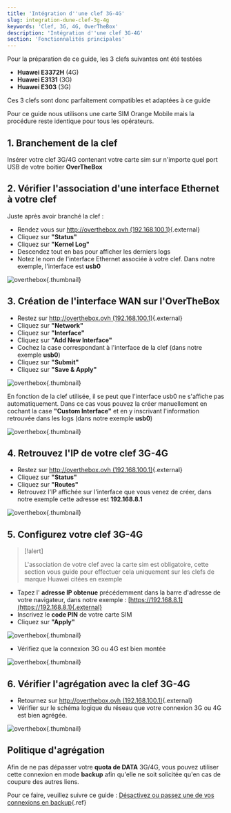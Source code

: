 ```yaml
---
title: 'Intégration d''une clef 3G-4G'
slug: integration-dune-clef-3g-4g
keywords: 'Clef, 3G, 4G, OverTheBox'
description: 'Intégration d''une clef 3G-4G'
section: 'Fonctionnalités principales'
---
```


Pour la préparation de ce guide, les 3 clefs suivantes ont été testées

- **Huawei E3372H** (4G)
- **Huawei E3131** (3G)
- **Huawei E303** (3G)

Ces 3 clefs sont donc parfaitement compatibles et adaptées à ce guide

Pour ce guide nous utilisons une carte SIM Orange Mobile mais la procédure reste identique pour tous les opérateurs.


## 1. Branchement de la clef
Insérer votre clef 3G/4G contenant votre carte sim sur n'importe quel port USB de votre boitier  **OverTheBox**


## 2. Vérifier l'association d'une interface Ethernet à votre clef
Juste après avoir branché la clef :

- Rendez vous sur [http://overthebox.ovh (192.168.100.1)](http://overthebox.ovh){.external}
- Cliquez sur **"Status"**
- Cliquez sur **"Kernel Log"**
- Descendez tout en bas pour afficher les derniers logs
- Notez le nom de l'interface Ethernet associée à votre clef. Dans notre exemple, l'interface est **usb0**


![overthebox](images/Kernel.png){.thumbnail}


## 3. Création de l'interface WAN sur l'OverTheBox
- Restez sur [http://overthebox.ovh (192.168.100.1)](http://overthebox.ovh){.external}
- Cliquez sur **"Network"**
- Cliquez sur **"Interface"**
- Cliquez sur **"Add New Interface"**
- Cochez la case correspondant à l'interface de la clef (dans notre exemple **usb0**)
- Cliquez sur **"Submit"**
- Cliquez sur **"Save & Apply"**


![overthebox](images/3G.png){.thumbnail}

En fonction de la clef utilisée, il se peut que l'interface usb0 ne s'affiche pas automatiquement. Dans ce cas vous pouvez la créer manuellement en cochant la case **"Custom Interface"** et en y inscrivant l'information retrouvée dans les logs (dans notre exemple **usb0**)


![overthebox](images/3G2.png){.thumbnail}


## 4. Retrouvez l'IP de votre clef 3G-4G
- Restez sur [http://overthebox.ovh (192.168.100.1)](http://overthebox.ovh){.external}
- Cliquez sur **"Status"**
- Cliquez sur **"Routes"**
- Retrouvez l'IP affichée sur l'interface que vous venez de créer, dans notre exemple cette adresse est **192.168.8.1**


![overthebox](images/4598.png){.thumbnail}


## 5. Configurez votre clef 3G-4G


> [!alert]
>
> L'association de votre clef avec la carte sim est obligatoire, cette section
> vous guide pour effectuer cela uniquement sur les clefs de marque  Huawei
> citées en exemple
> 

- Tapez l' **adresse IP obtenue** précédemment dans la barre d'adresse de votre navigateur, dans notre exemple : [https://192.168.8.1](https://192.168.8.1){.external}
- Inscrivez le **code PIN** de votre carte SIM
- Cliquez sur **"Apply"**


![overthebox](images/4600.png){.thumbnail}

- Vérifiez que la connexion 3G ou 4G est bien montée


![overthebox](images/4601.png){.thumbnail}


## 6. Vérifier l'agrégation avec la clef 3G-4G
- Retournez sur [http://overthebox.ovh (192.168.100.1)](http://overthebox.ovh){.external}
- Vérifier sur le schéma logique du réseau que votre connexion 3G ou 4G est bien agrégée.


![overthebox](images/4602.png){.thumbnail}


## Politique d'agrégation
Afin de ne pas dépasser votre **quota de DATA** 3G/4G, vous pouvez utiliser cette connexion en mode **backup** afin qu'elle ne soit solicitée qu'en cas de coupure des autres liens.

Pour ce faire, veuillez suivre ce guide : [Désactivez ou passez une de vos connexions en backup](../middle_desactivez_ou_passez_une_de_vos_connexions_en_backup/){.ref}